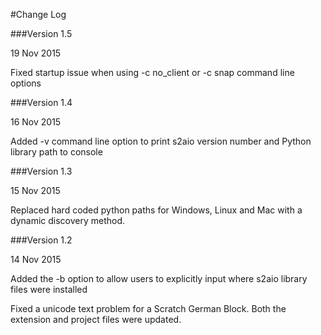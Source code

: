 #Change Log

###Version 1.5

19 Nov 2015

Fixed startup issue when using -c no_client or -c snap command line options

###Version 1.4

16 Nov 2015

Added -v command line option to print s2aio version number and Python library path to console

###Version 1.3

15 Nov 2015

Replaced hard coded python paths for Windows, Linux and Mac with a dynamic discovery method.

###Version 1.2

14 Nov 2015

Added the -b option to allow users to explicitly input where s2aio library files were installed

Fixed a unicode text problem for a Scratch German Block. Both the extension and project files were updated.